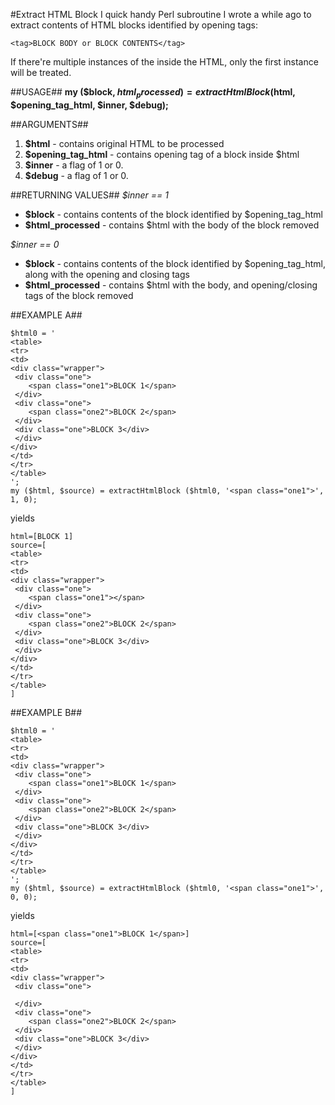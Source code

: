 #Extract HTML Block
I quick handy Perl subroutine I wrote a while ago to extract contents of HTML blocks identified by opening tags: 

```
<tag>BLOCK BODY or BLOCK CONTENTS</tag>
```

If there're multiple instances of the <tag> inside the HTML, only the first instance will be treated.

##USAGE##
**my ($block, $html_processed) = extractHtmlBlock ($html, $opening_tag_html, $inner, $debug);**

##ARGUMENTS##
1. **$html** - contains original HTML to be processed
2. **$opening_tag_html** - contains opening tag of a block inside $html
3. **$inner** - a flag of 1 or 0. 
4. **$debug** - a flag of 1 or 0. 

##RETURNING VALUES##
*$inner == 1*
- **$block** - contains contents of the block identified by $opening_tag_html
- **$html_processed** - contains $html with the body of the block removed

*$inner == 0*
- **$block** - contains contents of the block identified by $opening_tag_html, along with the opening and closing tags
- **$html_processed** - contains $html with the body, and opening/closing tags of the block removed


##EXAMPLE A##
```
$html0 = '
<table>
<tr>
<td>
<div class="wrapper">
 <div class="one">
    <span class="one1">BLOCK 1</span>
 </div>
 <div class="one">
    <span class="one2">BLOCK 2</span>
 </div>
 <div class="one">BLOCK 3</div>
 </div>
</div>
</td>
</tr>
</table>
';
my ($html, $source) = extractHtmlBlock ($html0, '<span class="one1">', 1, 0);
```

yields

```
html=[BLOCK 1]
source=[
<table>
<tr>
<td>
<div class="wrapper">
 <div class="one">
    <span class="one1"></span>
 </div>
 <div class="one">
    <span class="one2">BLOCK 2</span>
 </div>
 <div class="one">BLOCK 3</div>
 </div>
</div>
</td>
</tr>
</table>
]
```


##EXAMPLE B##
```
$html0 = '
<table>
<tr>
<td>
<div class="wrapper">
 <div class="one">
    <span class="one1">BLOCK 1</span>
 </div>
 <div class="one">
    <span class="one2">BLOCK 2</span>
 </div>
 <div class="one">BLOCK 3</div>
 </div>
</div>
</td>
</tr>
</table>
';
my ($html, $source) = extractHtmlBlock ($html0, '<span class="one1">', 0, 0);
```

yields

```
html=[<span class="one1">BLOCK 1</span>]
source=[
<table>
<tr>
<td>
<div class="wrapper">
 <div class="one">

 </div>
 <div class="one">
    <span class="one2">BLOCK 2</span>
 </div>
 <div class="one">BLOCK 3</div>
 </div>
</div>
</td>
</tr>
</table>
]
```